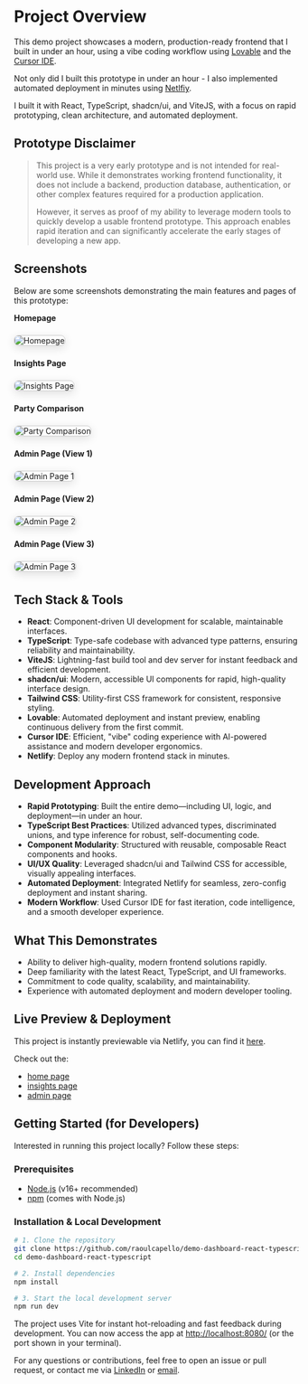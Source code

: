 # Project Overview

This demo project showcases a modern, production-ready frontend that I built in under an hour, using a vibe coding workflow using [Lovable](https://lovable.dev/) and the [Cursor IDE](https://www.cursor.com/).

Not only did I built this prototype in under an hour - I also implemented automated deployment in minutes using [Netlfiy](https://www.netlify.com/).

I built it with React, TypeScript, shadcn/ui, and ViteJS, with a focus on rapid prototyping, clean architecture, and automated deployment.

## Prototype Disclaimer

> This project is a very early prototype and is not intended for real-world use. While it demonstrates working frontend functionality, it does not include a backend, production database, authentication, or other complex features required for a production application.
>
> However, it serves as proof of my ability to leverage modern tools to quickly develop a usable frontend prototype. This approach enables rapid iteration and can significantly accelerate the early stages of developing a new app.

## Screenshots

Below are some screenshots demonstrating the main features and pages of this prototype:

**Homepage**

<img src="Images/Homepage.png" alt="Homepage" style="border:1px solid #ccc; border-radius:8px; margin:8px 0; max-width:100%; box-shadow:0 4px 16px rgba(0,0,0,0.12);" />

**Insights Page**

<img src="Images/Insights.png" alt="Insights Page" style="border:1px solid #ccc; border-radius:8px; margin:8px 0; max-width:100%; box-shadow:0 4px 16px rgba(0,0,0,0.12);" />

**Party Comparison**

<img src="Images/Party%20Comparison.png" alt="Party Comparison" style="border:1px solid #ccc; border-radius:8px; margin:8px 0; max-width:100%; box-shadow:0 4px 16px rgba(0,0,0,0.12);" />

**Admin Page (View 1)**

<img src="Images/Admin1.png" alt="Admin Page 1" style="border:1px solid #ccc; border-radius:8px; margin:8px 0; max-width:100%; box-shadow:0 4px 16px rgba(0,0,0,0.12);" />

**Admin Page (View 2)**

<img src="Images/Admin2.png" alt="Admin Page 2" style="border:1px solid #ccc; border-radius:8px; margin:8px 0; max-width:100%; box-shadow:0 4px 16px rgba(0,0,0,0.12);" />

**Admin Page (View 3)**

<img src="Images/Admin3.png" alt="Admin Page 3" style="border:1px solid #ccc; border-radius:8px; margin:8px 0; max-width:100%; box-shadow:0 4px 16px rgba(0,0,0,0.12);" />

## Tech Stack & Tools

- **React**: Component-driven UI development for scalable, maintainable interfaces.
- **TypeScript**: Type-safe codebase with advanced type patterns, ensuring reliability and maintainability.
- **ViteJS**: Lightning-fast build tool and dev server for instant feedback and efficient development.
- **shadcn/ui**: Modern, accessible UI components for rapid, high-quality interface design.
- **Tailwind CSS**: Utility-first CSS framework for consistent, responsive styling.
- **Lovable**: Automated deployment and instant preview, enabling continuous delivery from the first commit.
- **Cursor IDE**: Efficient, "vibe" coding experience with AI-powered assistance and modern developer ergonomics.
- **Netlify**: Deploy any modern frontend stack in minutes.

## Development Approach

- **Rapid Prototyping**: Built the entire demo—including UI, logic, and deployment—in under an hour.
- **TypeScript Best Practices**: Utilized advanced types, discriminated unions, and type inference for robust, self-documenting code.
- **Component Modularity**: Structured with reusable, composable React components and hooks.
- **UI/UX Quality**: Leveraged shadcn/ui and Tailwind CSS for accessible, visually appealing interfaces.
- **Automated Deployment**: Integrated Netlify for seamless, zero-config deployment and instant sharing.
- **Modern Workflow**: Used Cursor IDE for fast iteration, code intelligence, and a smooth developer experience.

## What This Demonstrates

- Ability to deliver high-quality, modern frontend solutions rapidly.
- Deep familiarity with the latest React, TypeScript, and UI frameworks.
- Commitment to code quality, scalability, and maintainability.
- Experience with automated deployment and modern developer tooling.

## Live Preview & Deployment

This project is instantly previewable via Netlify, you can find it [here](https://demodashboardvotinginfo.netlify.app/).

Check out the:

- [home page](https://demodashboardvotinginfo.netlify.app/)
- [insights page](https://demodashboardvotinginfo.netlify.app/insights)
- [admin page](https://demodashboardvotinginfo.netlify.app/admin)

## Getting Started (for Developers)

Interested in running this project locally? Follow these steps:

### Prerequisites

- [Node.js](https://nodejs.org/) (v16+ recommended)
- [npm](https://www.npmjs.com/) (comes with Node.js)

### Installation & Local Development

```sh
# 1. Clone the repository
git clone https://github.com/raoulcapello/demo-dashboard-react-typescript.git
cd demo-dashboard-react-typescript

# 2. Install dependencies
npm install

# 3. Start the local development server
npm run dev
```

The project uses Vite for instant hot-reloading and fast feedback during development. You can now access the app at [http://localhost:8080/](http://localhost:8080/) (or the port shown in your terminal).

For any questions or contributions, feel free to open an issue or pull request, or contact me via [LinkedIn](https://www.linkedin.com/in/raoulcapello/) or [email](mailto:raoul@raoulcapello.nl).
